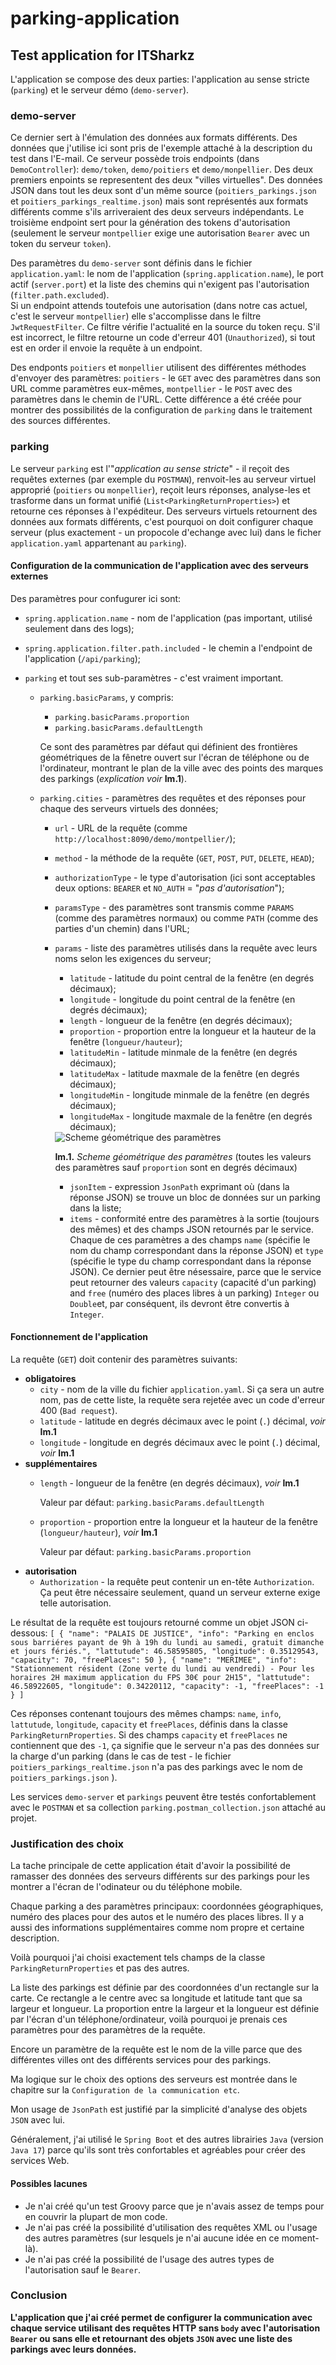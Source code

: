 # parking-application
## Test application for ITSharkz

L'application se compose des deux parties: l'application au sense stricte (`parking`) et le serveur démo (`demo-server`). 

### demo-server

Ce dernier sert à l'émulation des données aux formats différents. Des données que j'utilise ici sont pris de l'exemple attaché à la description du test dans l'E-mail.
Ce serveur possède trois endpoints (dans `DemoController`): `demo/token`, `demo/poitiers` et `demo/monpellier`. Des deux premiers enpoints se representent des deux "villes virtuelles". Des données JSON dans tout les deux sont d'un même source (`poitiers_parkings.json` et `poitiers_parkings_realtime.json`) mais sont représentés aux formats différents comme s'ils arriveraient des deux serveurs indépendants.
Le troisième endpoint sert pour la génération des tokens d'autorisation (seulement le serveur `montpellier` exige une autorisation `Bearer` avec un token du serveur `token`).

Des paramètres du `demo-server` sont définis dans le fichier `application.yaml`: le nom de l'application (`spring.application.name`), le port actif (`server.port`) et la liste des chemins qui n'exigent pas l'autorisation (`filter.path.excluded`).  
Si un endpoint attends toutefois une autorisation (dans notre cas actuel, c'est le serveur `montpellier`) elle s'accomplisse dans le filtre `JwtRequestFilter`. 
Ce filtre vérifie l'actualité en la source du token reçu. S'il est incorrect, le filtre retourne un code d'erreur 401 (`Unauthorized`), si tout est en order il envoie la requête à un endpoint.

Des endponts `poitiers` et `monpellier` utilisent des différentes méthodes d'envoyer des paramètres: `poitiers` - le `GET` avec des paramètres dans son URL comme paramètres eux-mêmes, `montpellier` - le `POST` avec des paramètres dans le chemin de l'URL. 
Cette différence a été créée pour montrer des possibilités de la configuration de `parking` dans le traitement des sources différentes.    

### parking

Le serveur `parking` est l'"*application au sense stricte*" - il reçoit des requêtes externes (par exemple du `POSTMAN`), renvoit-les au serveur virtuel approprié (`poitiers` ou `monpellier`), reçoit leurs réponses, analyse-les et trasforme dans un format unifié (`List<ParkingReturnProperties>`) et retourne ces réponses à l'expéditeur.
Des serveurs virtuels retournent des données aux formats différents, c'est pourquoi on doit configurer chaque serveur (plus exactement - un propocole d'echange avec lui) dans le ficher `application.yaml` appartenant au `parking`).

#### Configuration de la communication de l'application avec des serveurs externes

Des paramètres pour confugurer ici sont:
* `spring.application.name` - nom de l'application (pas important, utilisé seulement dans des logs);
* `spring.application.filter.path.included` - le chemin a l'endpoint de l'application (`/api/parking`);
* `parking` et tout ses sub-paramètres - c'est vraiment important.
        
  * `parking.basicParams`, y compris:        
    * `parking.basicParams.proportion`
    * `parking.basicParams.defaultLength`
    
    Ce sont des paramètres par défaut qui définient des frontières géométriques de la fênetre ouvert sur l'écran de téléphone ou de l'ordinateur, montrant le plan de la ville avec des points des marques des parkings (_explication voir_ **Im.1**).
  * `parking.cities` - paramètres des requêtes et des réponses pour chaque des serveurs virtuels des données;
    * `url` - URL de la requête (comme `http://localhost:8090/demo/montpellier/`);
    * `method` - la méthode de la requête (`GET`, `POST`, `PUT`, `DELETE`, `HEAD`);
    * `authorizationType` - le type d'autorisation (ici sont acceptables deux options: `BEARER` et `NO_AUTH` = "_pas d'autorisation_");
    * `paramsType` - des paramètres sont transmis comme `PARAMS` (comme des paramètres normaux) ou comme `PATH` (comme des parties d'un chemin) dans l'URL;
    * `params` - liste des paramètres utilisés dans la requête avec leurs noms selon les exigences du serveur;
      * `latitude` - latitude du point central de la fenêtre (en degrés décimaux);
      * `longitude` - longitude du point central de la fenêtre (en degrés décimaux);
      * `length` - longueur de la fenêtre (en degrés décimaux);
      * `proportion` - proportion entre la longueur et la hauteur de la fenêtre (`longueur/hauteur`); 
      * `latitudeMin` - latitude minmale de la fenêtre (en degrés décimaux);
      * `latitudeMax` - latitude maxmale de la fenêtre (en degrés décimaux);
      * `longitudeMin` - longitude minmale de la fenêtre (en degrés décimaux);
      * `longitudeMax` - longitude maxmale de la fenêtre (en degrés décimaux);
      
      <img src="Picture 1.png" alt="Scheme géométrique des paramètres"/>
      
      **Im.1.** _Scheme géométrique des paramètres_ (toutes les valeurs des paramètres sauf `proportion` sont en degrés décimaux)
       
      * `jsonItem` - expression `JsonPath` exprimant où (dans la réponse JSON) se trouve un bloс de données sur un parking dans la liste;
      * `items` - conformité entre des paramètres à la sortie (toujours des mêmes) et des champs JSON retournés par le service.
        Chaque de ces paramètres a des champs `name` (spécifie le nom du champ correspondant dans la réponse JSON) et `type` (spécifie le type du champ correspondant dans la réponse JSON). Ce dernier peut être nésessaire, parce que le service peut retourner des valeurs `capacity` (capacité d'un parking) and `free` (numéro des places libres à un parking) `Integer` ou `Double`et, par conséquent, ils devront être convertis à `Integer`.

#### Fonctionnement de l'application
La requête (`GET`) doit contenir des paramètres suivants:
* **obligatoires**
  * `city` - nom de la ville du fichier `application.yaml`. Si ça sera un autre nom, pas de cette liste, la requête sera rejetée avec un code d'erreur 400 (`Bad request`).
  * `latitude` - latitude en degrés décimaux avec le point (`.`) décimal, _voir_ **Im.1** 
  * `longitude` - longitude en degrés décimaux avec le point (`.`) décimal, _voir_ **Im.1** 
* **supplémentaires**
  * `length` - longueur de la fenêtre (en degrés décimaux), _voir_ **Im.1**
    
     Valeur par défaut: `parking.basicParams.defaultLength`
  * `proportion` - proportion entre la longueur et la hauteur de la fenêtre (`longueur/hauteur`), _voir_ **Im.1**

    Valeur par défaut: `parking.basicParams.proportion`
* **autorisation**
  * `Authorization` - la requête peut contenir un en-tête `Authorization`. Ça peut être nécessaire seulement, quand un serveur externe exige telle autorisation. 
  
Le résultat de la requête est toujours retourné comme un objet JSON ci-dessous:
`[
  {
    "name": "PALAIS DE JUSTICE",
    "info": "Parking en enclos sous barriéres payant de 9h à 19h du lundi au samedi, gratuit dimanche et jours fériés.",
    "lattutude": 46.58595805,
    "longitude": 0.35129543,
    "capacity": 70,
    "freePlaces": 50
  },
  {
    "name": "MERIMEE",
    "info": "Stationnement résident (Zone verte du lundi au vendredi) - Pour les horaires 2H maximum application du FPS 30€ pour 2H15",
    "lattutude": 46.58922605,
    "longitude": 0.34220112,
    "capacity": -1,
    "freePlaces": -1
  }
]`

Ces réponses contenant toujours des mêmes champs: `name`, `info`, `lattutude`, `longitude`, `capacity` et `freePlaces`, définis dans la classe `ParkingReturnProperties`. Si des champs `capacity` et `freePlaces` ne contiennent que des `-1`, ça signifie que le serveur n'a pas des données sur la charge d'un parking (dans le cas de test - le fichier `poitiers_parkings_realtime.json` n'a pas des parkings avec le nom de `poitiers_parkings.json` ).    

Les services `demo-server` et `parkings` peuvent être testés confortablement avec le `POSTMAN` et sa collection `parking.postman_collection.json` attaché au projet.   

### Justification des choix

La tache principale de cette application était d'avoir la possibilité de ramasser des données des serveurs différents sur des parkings pour les montrer a l'écran de l'odinateur ou du téléphone mobile.
 
Chaque parking a des paramètres principaux: coordonnées géographiques, numéro des places pour des autos et le numéro des places libres. Il y a aussi des informations supplémentaires comme nom propre et certaine description.

Voilà pourquoi j'ai choisi exactement tels champs de la classe `ParkingReturnProperties` et pas des autres.

La liste des parkings est définie par des coordonnées d'un rectangle sur la carte. Ce rectangle a le centre avec sa longitude et latitude tant que sa largeur et longueur. La proportion entre la largeur et la longueur est définie par l'écran d'un téléphone/ordinateur, voilà pourquoi je prenais ces paramètres pour des paramètres de la requête.

Encore un paramètre de la requête est le nom de la ville parce que des différentes villes ont des différents services pour des parkings.

Ma logique sur le choix des options des serveurs est montrée dans le chapitre sur la `Configuration de la communication etc`. 

Mon usage de `JsonPath` est justifié par la simplicité d'analyse des objets `JSON` avec lui.

Généralement, j'ai utilisé le `Spring Boot` et des autres librairies `Java` (version `Java 17`) parce qu'ils sont très confortables et agréables pour créer des services Web. 

#### Possibles lacunes
* Je n'ai créé qu'un test Groovy parce que je n'avais assez de temps pour en couvrir la plupart de mon code.
* Je n'ai pas créé la possibilité d'utilisation des requêtes XML ou l'usage des autres paramètres (sur lesquels je n'ai aucune idée en ce moment-là).
* Je n'ai pas créé la possibilité de l'usage des autres types de l'autorisation sauf le `Bearer`.  

### Conclusion
**L'application que j'ai créé permet de configurer la communication avec chaque service utilisant des requêtes HTTP sans `body` avec l'autorisation `Bearer` ou sans elle et retournant des objets `JSON` avec une liste des parkings avec leurs données.**

